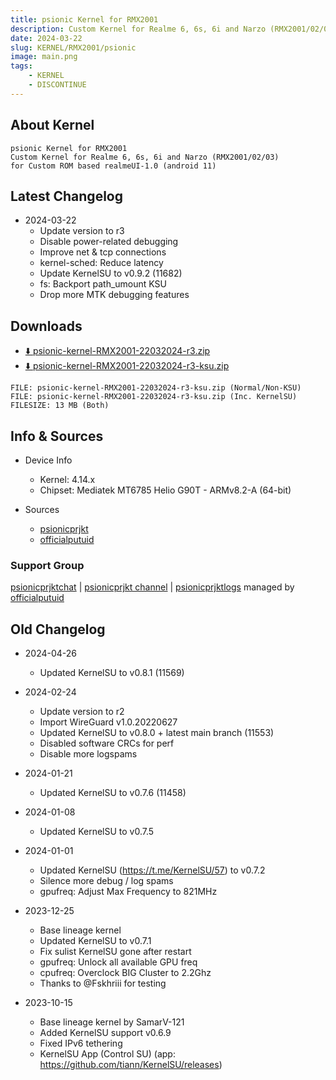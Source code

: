 ```yaml
---
title: psionic Kernel for RMX2001
description: Custom Kernel for Realme 6, 6s, 6i and Narzo (RMX2001/02/03)
date: 2024-03-22
slug: KERNEL/RMX2001/psionic
image: main.png
tags:
    - KERNEL
    - DISCONTINUE
---
```


## About Kernel
```
psionic Kernel for RMX2001
Custom Kernel for Realme 6, 6s, 6i and Narzo (RMX2001/02/03)
for Custom ROM based realmeUI-1.0 (android 11)
```

## Latest Changelog
* 2024-03-22
  * Update version to r3
  * Disable power-related debugging
  * Improve net & tcp connections
  * kernel-sched: Reduce latency
  * Update KernelSU to v0.9.2 (11682)
  * fs: Backport path_umount KSU <GKI>
  * Drop more MTK debugging features

## Downloads
* [⬇️ psionic-kernel-RMX2001-22032024-r3.zip](https://sourceforge.net/projects/psionicprjkt/files/KERNEL/RMX2001/psionic-kernel-RMX2001-22032024-r3.zip/download)
* [⬇️ psionic-kernel-RMX2001-22032024-r3-ksu.zip](https://sourceforge.net/projects/psionicprjkt/files/KERNEL/RMX2001/psionic-kernel-RMX2001-22032024-r3-ksu.zip/download)

```
FILE: psionic-kernel-RMX2001-22032024-r3-ksu.zip (Normal/Non-KSU)
FILE: psionic-kernel-RMX2001-22032024-r3-ksu.zip (Inc. KernelSU)
FILESIZE: 13 MB (Both)
```

## Info & Sources
* Device Info
  * Kernel: 4.14.x
  * Chipset: Mediatek MT6785 Helio G90T - ARMv8.2-A (64-bit)

* Sources
  * [psionicprjkt](https://github.com/psionicprjkt)
  * [officialputuid](https://github.com/officialputuid)

### Support Group
[psionicprjktchat](https://t.me/psionicprjktchat) | [psionicprjkt channel](https://t.me/psionicprjkt) | [psionicprjktlogs](https://t.me/psionicprjktlogs) managed by [officialputuid](https://t.me/officialputuid)

## Old Changelog
* 2024-04-26
  * Updated KernelSU to v0.8.1 (11569)

* 2024-02-24
  * Update version to r2
  * Import WireGuard v1.0.20220627
  * Updated KernelSU to v0.8.0 + latest main branch (11553)
  * Disabled software CRCs for perf
  * Disable more logspams

* 2024-01-21
  * Updated KernelSU to v0.7.6 (11458)

* 2024-01-08
  * Updated KernelSU to v0.7.5

* 2024-01-01
  * Updated KernelSU (https://t.me/KernelSU/57) to v0.7.2
  * Silence more debug / log spams
  * gpufreq: Adjust Max Frequency to 821MHz

* 2023-12-25
  * Base lineage kernel
  * Updated KernelSU to v0.7.1
  * Fix sulist KernelSU gone after restart
  * gpufreq: Unlock all available GPU freq
  * cpufreq: Overclock BIG Cluster to 2.2Ghz
  * Thanks to @Fskhriii for testing

* 2023-10-15
  * Base lineage kernel by SamarV-121
  * Added KernelSU support v0.6.9
  * Fixed IPv6 tethering
  * KernelSU App (Control SU) (app: https://github.com/tiann/KernelSU/releases)
